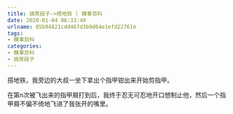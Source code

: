 ```yaml
---
title: 搞笑段子->搭地铁 | 糗事百科
date: 2020-01-04 06:33:49
urlname: 05b94821cdd467d3b9d64e1efd22761e
tags: 
- 糗事百科
categories:
- 糗事百科
- 搞笑段子
---
```

搭地铁，我旁边的大叔一坐下拿出个指甲钳出来开始剪指甲。

在第n次被飞出来的指甲屑打到后，我终于忍无可忍地开口想制止他，然后一个指甲屑不偏不倚地飞进了我张开的嘴里。


